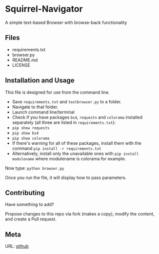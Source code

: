 # Squirrel-Navigator
 A simple text-based Browser with browse-back functionality

## Files
* requirements.txt
* browser.py
* README.md
* LICENSE

## Installation and Usage
This file is designed for use from the command line.

* Save `requirements.txt` and `textbrowser.py` to a folder.
* Navigate to that folder.
* Launch command line/terminal
* Check if you have packages `bs4`, `requests` and `colorama` installed separately (all three are listed in `requirements.txt`):
* `pip show requests`
* `pip show bs4`
* `pip show colorama`
* If there's warning for all of these packages, install them with the command `pip install -r requirements.txt`
* Alternatively, install only the unavailable ones with `pip install modulename` where modulename is colorama for example.

Now type: `python browser.py`

Once you run the file, it will display how to pass parameters.


## Contributing
Have something to add?

Propose changes to this repo via fork (makes a copy), modify the content, and create a Pull request.


## Meta
URL: [github](https://github.com/squirrelcom/Squirrel-Navigator)

